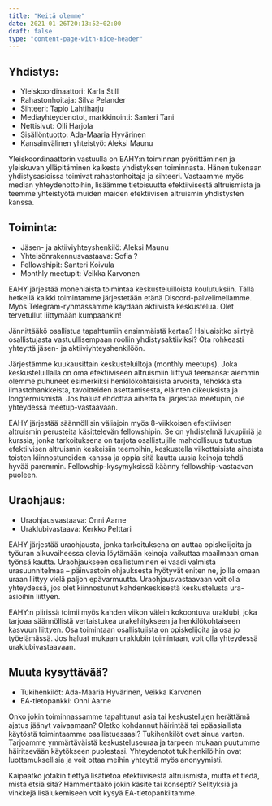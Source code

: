 ```yaml
---
title: "Keitä olemme"
date: 2021-01-26T20:13:52+02:00
draft: false
type: "content-page-with-nice-header"
---
```




## Yhdistys:

* Yleiskoordinaattori: Karla Still
* Rahastonhoitaja: Silva Pelander
* Sihteeri: Tapio Lahtiharju
* Mediayhteydenotot, markkinointi: Santeri Tani
* Nettisivut: Olli Harjola
* Sisällöntuotto: Ada-Maaria Hyvärinen
* Kansainvälinen yhteistyö: Aleksi Maunu

Yleiskoordinaattorin vastuulla on EAHY:n toiminnan pyörittäminen ja yleiskuvan ylläpitäminen kaikesta yhdistyksen toiminnasta. Hänen tukenaan yhdistysasioissa toimivat rahastonhoitaja ja sihteeri. Vastaamme myös median yhteydenottoihin, lisäämme tietoisuutta efektiivisestä altruismista ja teemme yhteistyötä muiden maiden efektiivisen altruismin yhdistysten kanssa. 


## Toiminta:

* Jäsen- ja aktiiviyhteyshenkilö: Aleksi Maunu
* Yhteisönrakennusvastaava: Sofia ?
* Fellowshipit: Santeri Koivula
* Monthly meetupit: Veikka Karvonen

EAHY järjestää monenlaista toimintaa keskusteluilloista koulutuksiin. Tällä hetkellä kaikki toimintamme järjestetään etänä Discord-palvelimellamme. Myös Telegram-ryhmässämme käydään aktiivista keskustelua. Olet tervetullut liittymään kumpaankin!

Jännittääkö osallistua tapahtumiin ensimmäistä kertaa? Haluaisitko siirtyä osallistujasta vastuullisempaan rooliin yhdistysaktiiviksi? Ota rohkeasti yhteyttä jäsen- ja aktiiviyhteyshenkilöön.

Järjestämme kuukausittain keskusteluiltoja (monthly meetups). Joka keskusteluillalla on oma efektiiviseen altruismiin liittyvä teemansa: aiemmin olemme puhuneet esimerkiksi henkilökohtaisista arvoista, tehokkaista ilmastohankkeista, tavoitteiden asettamisesta, eläinten oikeuksista ja longtermismistä. Jos haluat ehdottaa aihetta tai järjestää meetupin, ole yhteydessä meetup-vastaavaan.

EAHY järjestää säännöllisin väliajoin myös 8-viikkoisen efektiivisen altruismin perusteita käsittelevän fellowshipin. Se on yhdistelmä lukupiiriä ja kurssia, jonka tarkoituksena on tarjota osallistujille mahdollisuus tutustua efektiivisen altruismin keskeisiin teemoihin, keskustella viikottaisista aiheista toisten kiinnostuneiden kanssa ja oppia sitä kautta uusia keinoja tehdä hyvää paremmin. Fellowship-kysymyksissä käänny fellowship-vastaavan puoleen.



## Uraohjaus:

* Uraohjausvastaava: Onni Aarne
* Uraklubivastaava: Kerkko Pelttari

EAHY järjestää uraohjausta, jonka tarkoituksena on auttaa opiskelijoita ja työuran alkuvaiheessa olevia löytämään keinoja vaikuttaa maailmaan oman työnsä kautta. Uraohjaukseen osallistuminen ei vaadi valmista urasuunnitelmaa – päinvastoin ohjauksesta hyötyvät eniten ne, joilla omaan uraan liittyy vielä paljon epävarmuutta. Uraohjausvastaavaan voit olla yhteydessä, jos olet kiinnostunut kahdenkeskisestä keskustelusta ura-asioihin liittyen. 

EAHY:n piirissä toimii myös kahden viikon välein kokoontuva uraklubi, joka tarjoaa säännöllistä vertaistukea urakehitykseen ja henkilökohtaiseen kasvuun liittyen. Osa toimintaan osallistujista on opiskelijoita ja osa jo työelämässä. Jos haluat mukaan uraklubin toimintaan, voit olla yhteydessä uraklubivastaavaan. 


## Muuta kysyttävää?

* Tukihenkilöt: Ada-Maaria Hyvärinen, Veikka Karvonen
* EA-tietopankki: Onni Aarne

Onko jokin toiminnassamme tapahtunut asia tai keskustelujen herättämä ajatus jäänyt vaivaamaan? Oletko kohdannut häirintää tai epäasiallista käytöstä toimintaamme osallistuessasi? Tukihenkilöt ovat sinua varten. Tarjoamme ymmärtäväistä keskusteluseuraa ja tarpeen mukaan puutumme häiritsevään käytökseen puolestasi. Yhteydenotot tukihenkilöihin ovat luottamuksellisia ja voit ottaa meihin yhteyttä myös anonyymisti.

Kaipaatko jotakin tiettyä lisätietoa efektiivisestä altruismista, mutta et tiedä, mistä etsiä sitä? Hämmentääkö jokin käsite tai konsepti? Selityksiä ja vinkkejä lisälukemiseen voit kysyä EA-tietopankiltamme.




